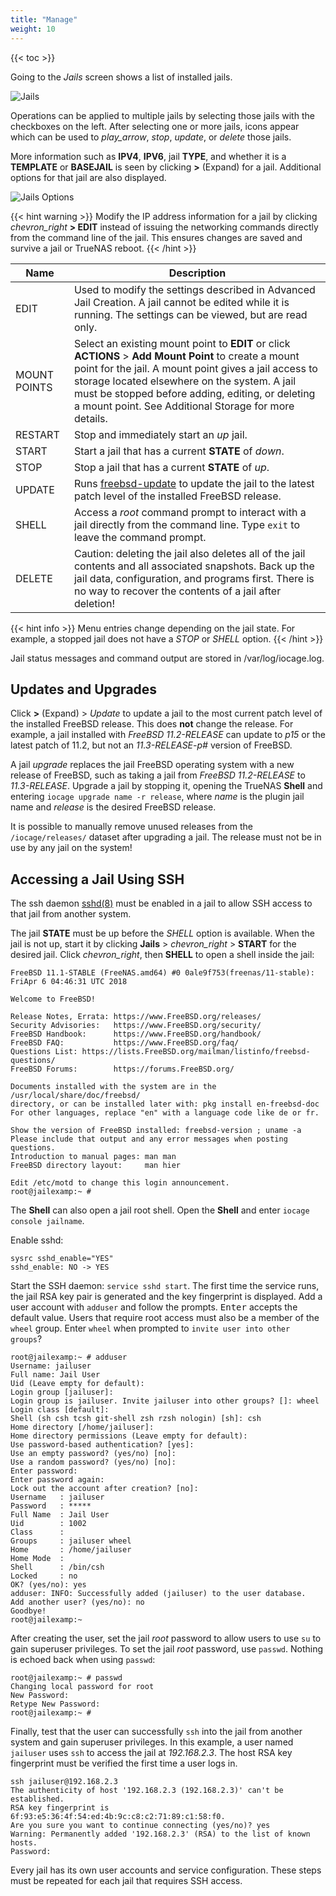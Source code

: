 ```yaml
---
title: "Manage"
weight: 10
---
```


{{< toc >}}

Going to the *Jails* screen shows a list of installed jails.

![Jails](/images/CORE/12.0/Jails.png "Jails List")

Operations can be applied to multiple jails by selecting those jails with the checkboxes on the left.
After selecting one or more jails, icons appear which can be used to <i class="material-icons" aria-hidden="true" title="Start">play_arrow</i>, <i class="material-icons" aria-hidden="true" title="Stop">stop</i>, <i class="material-icons" aria-hidden="true" title="Update">update</i>, or <i class="material-icons" aria-hidden="true" title="Delete">delete</i> those jails.

More information such as **IPV4**, **IPV6**, jail **TYPE**, and whether it is a **TEMPLATE** or **BASEJAIL** is seen by clicking **>** (Expand) for a jail.
Additional options for that jail are also displayed.

![Jails Options](/images/CORE/12.0/JailsOptions.png "Jails Options")

{{< hint warning >}}
Modify the IP address information for a jail by clicking <i class="material-icons" aria-hidden="true" title="Expand">chevron_right</i> **> EDIT** instead of issuing the networking commands directly from the command line of the jail.
This ensures changes are saved and survive a jail or TrueNAS reboot.
{{< /hint >}}

| Name | Description |
|------|-------------|
| EDIT | Used to modify the settings described in Advanced Jail Creation. A jail cannot be edited while it is running. The settings can be viewed, but are read only. |
| MOUNT POINTS | Select an existing mount point to **EDIT** or click **ACTIONS** > **Add Mount Point** to create a mount point for the jail. A mount point gives a jail access to storage located elsewhere on the system. A jail must be stopped before adding, editing, or deleting a mount point. See Additional Storage for more details. |
| RESTART | Stop and immediately start an *up* jail. |
| START | Start a jail that has a current **STATE** of *down*. |
| STOP | Stop a jail that has a current **STATE** of *up*. |
| UPDATE | Runs [freebsd-update](https://www.freebsd.org/cgi/man.cgi?query=freebsd-update) to update the jail to the latest patch level of the installed FreeBSD release. |
| SHELL | Access a *root* command prompt to interact with a jail directly from the command line. Type `exit` to leave the command prompt. |
| DELETE | Caution: deleting the jail also deletes all of the jail contents and all associated snapshots. Back up the jail data, configuration, and programs first. There is no way to recover the contents of a jail after deletion! |

{{< hint info >}}
Menu entries change depending on the jail state. For example, a stopped jail does not have a *STOP* or *SHELL* option.
{{< /hint >}}

Jail status messages and command output are stored in <file>/var/log/iocage.log</file>.

## Updates and Upgrades

Click **>** (Expand) > *Update* to update a jail to the most current patch level of the installed FreeBSD release.
This does **not** change the release.
For example, a jail installed with *FreeBSD 11.2-RELEASE* can update to *p15* or the latest patch of 11.2, but not an *11.3-RELEASE-p#* version of FreeBSD.

A jail *upgrade* replaces the jail FreeBSD operating system with a new release of FreeBSD, such as taking a jail from *FreeBSD 11.2-RELEASE* to *11.3-RELEASE*.
Upgrade a jail by stopping it, opening the TrueNAS **Shell** and entering `iocage upgrade name -r release`, where *name* is the plugin jail name and *release* is the desired FreeBSD release.

It is possible to manually remove unused releases from the `/iocage/releases/` dataset after upgrading a jail.
The release must not be in use by any jail on the system!

## Accessing a Jail Using SSH

The ssh daemon [sshd(8)](https://www.freebsd.org/cgi/man.cgi?query=sshd) must be enabled in a jail to allow SSH access to that jail from another system.

The jail **STATE** must be up before the *SHELL* option is available.
When the jail is not up, start it by clicking **Jails** > <i class="material-icons" aria-hidden="true" title="Expand">chevron_right</i> > **START** for the desired jail.
Click <i class="material-icons" aria-hidden="true" title="Expand">chevron_right</i>, then **SHELL** to open a shell inside the jail:

```
FreeBSD 11.1-STABLE (FreeNAS.amd64) #0 0ale9f753(freenas/11-stable): FriApr 6 04:46:31 UTC 2018

Welcome to FreeBSD!

Release Notes, Errata: https://www.FreeBSD.org/releases/
Security Advisories:   https://www.FreeBSD.org/security/
FreeBSD Handbook:      https://www.FreeBSD.org/handbook/
FreeBSD FAQ:           https://www.FreeBSD.org/faq/
Questions List: https://lists.FreeBSD.org/mailman/listinfo/freebsd-questions/
FreeBSD Forums:        https://forums.FreeBSD.org/

Documents installed with the system are in the /usr/local/share/doc/freebsd/
directory, or can be installed later with: pkg install en-freebsd-doc
For other languages, replace "en" with a language code like de or fr.

Show the version of FreeBSD installed: freebsd-version ; uname -a
Please include that output and any error messages when posting questions.
Introduction to manual pages: man man
FreeBSD directory layout:     man hier

Edit /etc/motd to change this login announcement.
root@jailexamp:~ #
```
The **Shell** can also open a jail root shell.
Open the **Shell** and enter `iocage console jailname`.

Enable sshd:

```
sysrc sshd_enable="YES"
sshd_enable: NO -> YES
```

Start the SSH daemon: `service sshd start`.
The first time the service runs, the jail RSA key pair is generated and the key fingerprint is displayed.
Add a user account with `adduser` and follow the prompts.
<kbd>Enter</kbd> accepts the default value.
Users that require root access must also be a member of the `wheel` group.
Enter `wheel` when prompted to `invite user into other groups`?

```
root@jailexamp:~ # adduser
Username: jailuser
Full name: Jail User
Uid (Leave empty for default):
Login group [jailuser]:
Login group is jailuser. Invite jailuser into other groups? []: wheel
Login class [default]:
Shell (sh csh tcsh git-shell zsh rzsh nologin) [sh]: csh
Home directory [/home/jailuser]:
Home directory permissions (Leave empty for default):
Use password-based authentication? [yes]:
Use an empty password? (yes/no) [no]:
Use a random password? (yes/no) [no]:
Enter password:
Enter password again:
Lock out the account after creation? [no]:
Username   : jailuser
Password   : *****
Full Name  : Jail User
Uid        : 1002
Class      :
Groups     : jailuser wheel
Home       : /home/jailuser
Home Mode  :
Shell      : /bin/csh
Locked     : no
OK? (yes/no): yes
adduser: INFO: Successfully added (jailuser) to the user database.
Add another user? (yes/no): no
Goodbye!
root@jailexamp:~
```

After creating the user, set the jail *root* password to allow users to use `su` to gain superuser privileges.
To set the jail *root* password, use `passwd`.
Nothing is echoed back when using `passwd`:

```
root@jailexamp:~ # passwd
Changing local password for root
New Password:
Retype New Password:
root@jailexamp:~ #
```

Finally, test that the user can successfully `ssh` into the jail from another system and gain superuser privileges.
In this example, a user named `jailuser` uses `ssh` to access the jail at *192.168.2.3*.
The host RSA key fingerprint must be verified the first time a user logs in.

```
ssh jailuser@192.168.2.3
The authenticity of host '192.168.2.3 (192.168.2.3)' can't be established.
RSA key fingerprint is 6f:93:e5:36:4f:54:ed:4b:9c:c8:c2:71:89:c1:58:f0.
Are you sure you want to continue connecting (yes/no)? yes
Warning: Permanently added '192.168.2.3' (RSA) to the list of known hosts.
Password:
```

Every jail has its own user accounts and service configuration.
These steps must be repeated for each jail that requires SSH access.
